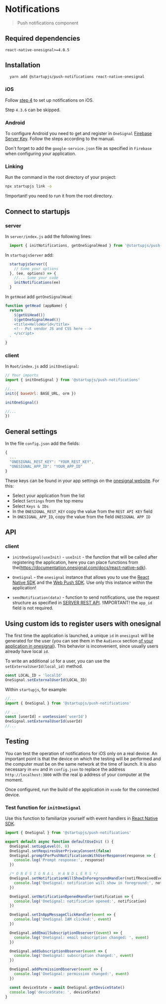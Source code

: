 # Notifications
> Push notifications component

## Required dependencies

  `react-native-onesignal>=4.0.5`

## Installation

```sh
  yarn add @startupjs/push-notifications react-native-onesignal
```

### iOS

  Follow [step 4](https://documentation.onesignal.com/docs/react-native-sdk-setup#step-4---install-for-ios-using-cocoapods-for-ios-apps) to set up notifications on iOS.

  Step `4.3.6` can be skipped.

### Android

  To configure Android you need to get and register in `OneSignal` [Firebase Server Key](https://documentation.onesignal.com/docs/generate-a-google-server-api-key). Follow the steps according to the manual.

  Don't forget to add the `google-service.json` file as specified in `Firebase` when configuring your application.

### Linking

Run the command in the root directory of your project:

```sh
npx startupjs link -o
```

!Important! you need to run it from the root directory.

## Connect to startupjs

### server

In `server/index.js` add the following lines:
```js
  import { initNotifications, getOneSignalHead } from '@startupjs/push-notifications/server'
```

In `startupjsServer` add:
```js
  startupjsServer({
    // Some your options
  }, (ee, options) => {
    //... Some your code
    initNotifications(ee)
  }
```

In `getHead` add `getOneSignalHead`:

```js
function getHead (appName) {
  return `
    ${getUiHead()}
    ${getOneSignalHead()}
    <title>HelloWorld</title>
    <!-- Put vendor JS and CSS here -->
    </script>
  `
}
```

### client

In `Root/index.js` add `initOneSignal`:

```js
// Your imports
import { initOneSignal } from '@startupjs/push-notifications'

//...
init({ baseUrl: BASE_URL, orm })

initOneSignal()

//...
})
```

## General settings

In the file `config.json` add the fields:

```js
{
  ...
  "ONESIGNAL_REST_KEY": "YOUR_REST_KEY",
  "ONESIGNAL_APP_ID": "YOUR_APP_ID"
}
```

These keys can be found in your app settings on the [onesignal website](https://app.onesignal.com/apps). For this:
- Select your application from the list
- Select `Settings` from the top menu
- Select `Keys & IDs`
- In the `ONESIGNAL_REST_KEY` copy the value from the `REST API KEY` field
- In `ONESIGNAL_APP_ID`, copy the value from the field `ONESIGNAL APP ID`

## API

### client

- `initOneSignal(useInit)` - `useInit` - the function that will be called after registering the application, here you can place functions from the(https://documentation.onesignal.com/docs/react-native-sdk).

- `OneSignal` - the `onesignal` instance that allows you to use the [React Native SDK](https://documentation.onesignal.com/docs/react-native-sdk) and the [Web Push SDK](https://documentation.onesignal.com/docs/web-push-sdk). Use only this instance within the application!

- `sendNotification(data)` - function to send notifications, use the request structure as specified in [SERVER REST API](https://documentation.onesignal.com/reference/create-notification). !IMPORTANT! the `app_id` field is not required.

## Using custom ids to register users with onesignal

The first time the application is launched, a unique `id` in `onesignal` will be generated for the user (you can see them in the `Audience` section [of your application in onesignal](https://app.onesignal.com/apps/)). This behavior is inconvenient, since usually users already have local `id`. 

To write an additional `id` for a user, you can use the `setExternalUserId(local_id)` method.

```js
const LOCAL_ID = 'localId'
OneSignal.setExternalUserId(LOCAL_ID)
```

Within `startupjs`, for example:

```js
//...
import { OneSignal } from '@startupjs/push-notifications'

// ...
const [userId] = useSession('userId')
OneSignal.setExternalUserId(userId)
//...
```

## Testing

You can test the operation of notifications for iOS only on a real device. An important point is that the device on which the testing will be performed and the computer must be on the same network at the time of launch. It is also necessary in `env` and in `config.json` to replace the address `http://localhost:3000` with the real ip address of your computer at the moment.

Once configured, run the build of the application in `xcode` for the connected device.

### Test function for `initOneSignal`

Use this function to familiarize yourself with event handlers in [React Native SDK](https://documentation.onesignal.com/docs/react-native-sdk).

```js
import { OneSignal } from '@startupjs/push-notifications'

export default async function defaultUseInit () {
  OneSignal.setLogLevel(6, 0)
  OneSignal.setRequiresUserPrivacyConsent(false)
  OneSignal.promptForPushNotificationsWithUserResponse(response => {
    console.log('Prompt response:', response)
  })

  /* O N E S I G N A L  H A N D L E R S */
  OneSignal.setNotificationWillShowInForegroundHandler(notifReceivedEvent => {
    console.log('OneSignal: notification will show in foreground:', notifReceivedEvent)
  })

  OneSignal.setNotificationOpenedHandler(notification => {
    console.log('OneSignal: notification opened:', notification)
  })

  OneSignal.setInAppMessageClickHandler(event => {
    console.log('OneSignal IAM clicked:', event)
  })

  OneSignal.addEmailSubscriptionObserver((event) => {
    console.log('OneSignal: email subscription changed: ', event)
  })

  OneSignal.addSubscriptionObserver(event => {
    console.log('OneSignal: subscription changed:', event)
  })

  OneSignal.addPermissionObserver(event => {
    console.log('OneSignal: permission changed:', event)
  })

  const deviceState = await OneSignal.getDeviceState()
  console.log('deviceState: ', deviceState)
}
```
